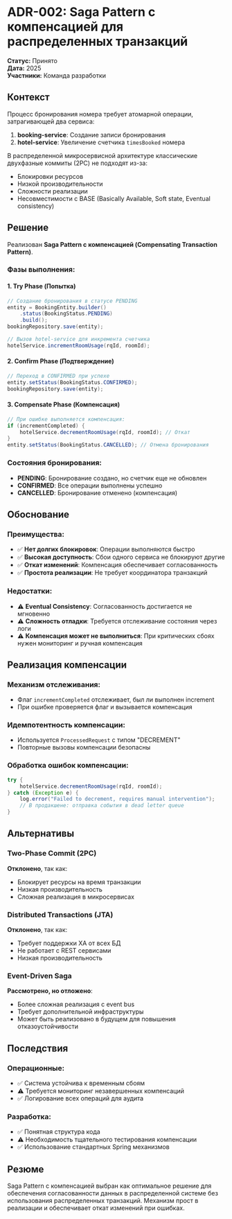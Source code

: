 # ADR-002: Saga Pattern с компенсацией для распределенных транзакций

**Статус:** Принято  
**Дата:** 2025  
**Участники:** Команда разработки

## Контекст

Процесс бронирования номера требует атомарной операции, затрагивающей два сервиса:
1. **booking-service**: Создание записи бронирования
2. **hotel-service**: Увеличение счетчика `timesBooked` номера

В распределенной микросервисной архитектуре классические двухфазные коммиты (2PC) не подходят из-за:
- Блокировки ресурсов
- Низкой производительности
- Сложности реализации
- Несовместимости с BASE (Basically Available, Soft state, Eventual consistency)

## Решение

Реализован **Saga Pattern с компенсацией (Compensating Transaction Pattern)**.

### Фазы выполнения:

#### 1. Try Phase (Попытка)
```java
// Создание бронирования в статусе PENDING
entity = BookingEntity.builder()
    .status(BookingStatus.PENDING)
    .build();
bookingRepository.save(entity);

// Вызов hotel-service для инкремента счетчика
hotelService.incrementRoomUsage(rqId, roomId);
```

#### 2. Confirm Phase (Подтверждение)
```java
// Переход в CONFIRMED при успехе
entity.setStatus(BookingStatus.CONFIRMED);
bookingRepository.save(entity);
```

#### 3. Compensate Phase (Компенсация)
```java
// При ошибке выполняется компенсация:
if (incrementCompleted) {
    hotelService.decrementRoomUsage(rqId, roomId); // Откат
}
entity.setStatus(BookingStatus.CANCELLED); // Отмена бронирования
```

### Состояния бронирования:

- **PENDING**: Бронирование создано, но счетчик еще не обновлен
- **CONFIRMED**: Все операции выполнены успешно
- **CANCELLED**: Бронирование отменено (компенсация)

## Обоснование

### Преимущества:
- ✅ **Нет долгих блокировок**: Операции выполняются быстро
- ✅ **Высокая доступность**: Сбои одного сервиса не блокируют другие
- ✅ **Откат изменений**: Компенсация обеспечивает согласованность
- ✅ **Простота реализации**: Не требует координатора транзакций

### Недостатки:
- ⚠️ **Eventual Consistency**: Согласованность достигается не мгновенно
- ⚠️ **Сложность отладки**: Требуется отслеживание состояния через логи
- ⚠️ **Компенсация может не выполниться**: При критических сбоях нужен мониторинг и ручная компенсация

## Реализация компенсации

### Механизм отслеживания:
- Флаг `incrementCompleted` отслеживает, был ли выполнен increment
- При ошибке проверяется флаг и вызывается компенсация

### Идемпотентность компенсации:
- Используется `ProcessedRequest` с типом "DECREMENT"
- Повторные вызовы компенсации безопасны

### Обработка ошибок компенсации:
```java
try {
    hotelService.decrementRoomUsage(rqId, roomId);
} catch (Exception e) {
    log.error("Failed to decrement, requires manual intervention");
    // В продакшене: отправка события в dead letter queue
}
```

## Альтернативы

### Two-Phase Commit (2PC)
**Отклонено**, так как:
- Блокирует ресурсы на время транзакции
- Низкая производительность
- Сложная реализация в микросервисах

### Distributed Transactions (JTA)
**Отклонено**, так как:
- Требует поддержки XA от всех БД
- Не работает с REST сервисами
- Низкая производительность

### Event-Driven Saga
**Рассмотрено, но отложено**:
- Более сложная реализация с event bus
- Требует дополнительной инфраструктуры
- Может быть реализовано в будущем для повышения отказоустойчивости

## Последствия

### Операционные:
- ✅ Система устойчива к временным сбоям
- ⚠️ Требуется мониторинг незавершенных компенсаций
- ✅ Логирование всех операций для аудита

### Разработка:
- ✅ Понятная структура кода
- ⚠️ Необходимость тщательного тестирования компенсации
- ✅ Использование стандартных Spring механизмов

## Резюме

Saga Pattern с компенсацией выбран как оптимальное решение для обеспечения согласованности данных в распределенной системе без использования распределенных транзакций. Механизм прост в реализации и обеспечивает откат изменений при ошибках.

